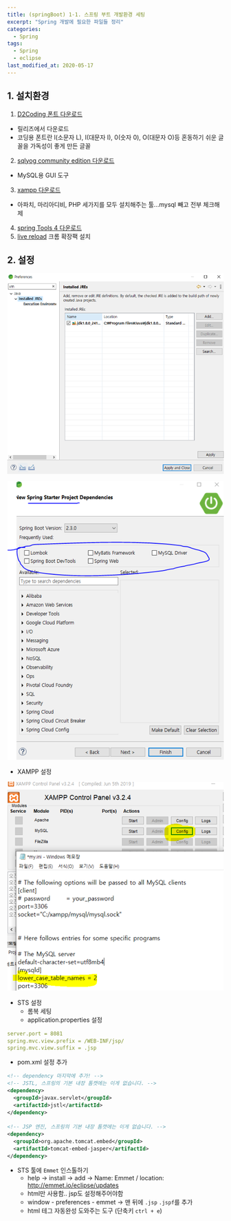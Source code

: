 ```yaml
---
title: (springBoot) 1-1. 스프링 부트 개발환경 세팅
excerpt: "Spring 개발에 필요한 파일들 정리"
categories:
  - Spring 
tags:
  - Spring
  - eclipse
last_modified_at: 2020-05-17
---
```


## 1. 설치환경 
1. [D2Coding 폰트 다운로드](https://github.com/naver/d2codingfont) 
- 릴리즈에서 다운로드
- 코딩용 폰트란 l(소문자 L), I(대문자 I), 0(숫자 0), O(대문자 O)등 혼동하기 쉬운 글꼴을 가독성이 좋게 만든 글꼴
2. [sqlyog community edition 다운로드](https://github.com/webyog/sqlyog-community/wiki/Downloads)
- MySQL용 GUI 도구
3. [xampp 다운로드](https://www.apachefriends.org/index.html)
- 아파치, 마리아디비, PHP 세가지를 모두 설치해주는 툴...mysql 빼고 전부 체크해제
4. [spring Tools 4 다운로드](https://spring.io/tools)
5. [live reload](https://chrome.google.com/webstore/detail/livereload/jnihajbhpnppcggbcgedagnkighmdlei?hl=ko) 크롬 확장팩 설치



## 2. 설정
![preparence 에서 vm이라고 치고 jre -> jdk로 바꾸기](/assets/img/common/2020-05-18-00-24-48.png)

![새프로젝트 만들떄 필요한 라이브러리 선택](/assets/img/common/2020-05-18-00-23-06.png)
  
- XAMPP 설정

![mysql 설정](/assets/img/common/2020-05-18-00-16-32.png)

- STS 설정
  + 롬복 세팅
  + application.properties 설정 
~~~yml
server.port = 8081
spring.mvc.view.prefix = /WEB-INF/jsp/
spring.mvc.view.suffix = .jsp
~~~
  + pom.xml 설정 추가 

~~~xml
<!-- dependency 마지막에 추가! -->
<!-- JSTL, 스프링의 기본 내장 톰캣에는 이게 없습니다. -->
<dependency>
  <groupId>javax.servlet</groupId>
  <artifactId>jstl</artifactId>
</dependency>

<!-- JSP 엔진, 스프링의 기본 내장 톰캣에는 이게 없습니다. -->
<dependency>
  <groupId>org.apache.tomcat.embed</groupId>
  <artifactId>tomcat-embed-jasper</artifactId>
</dependency>
~~~

* STS 툴에 `Emmet` 인스톨하기
  - help -> install -> add ->  Name: Emmet / location: http://emmet.io/eclipse/updates
  - html만 사용함.. jsp도 설정해주어야함
  - window - preferences - emmet -> 맨 뒤에 `.jsp` `.jspf`를 추가
  - html 테그 자동완성 도와주는 도구 (단축키 `ctrl + e`)

